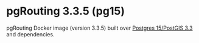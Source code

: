 # pgRouting 3.3.5 (pg15)

pgRouting Docker image (version 3.3.5) built over [Postgres 15/PostGIS 3.3](https://hub.docker.com/r/postgis/postgis) and dependencies.
